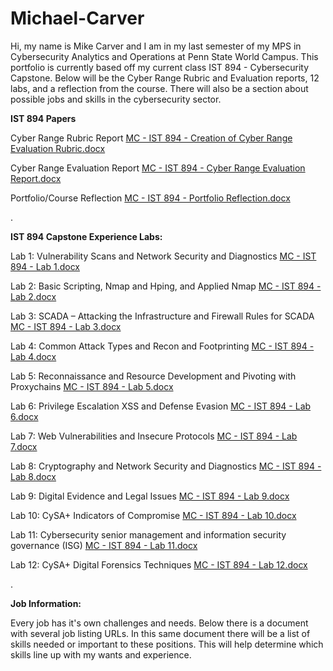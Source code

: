 # Michael-Carver

Hi, my name is Mike Carver and I am in my last semester of my MPS in Cybersecurity Analytics and Operations at Penn State World Campus. This portfolio is currently based off my current class IST 894 - Cybersecurity Capstone. Below will be the Cyber Range Rubric and Evaluation reports, 12 labs, and a reflection from the course. There will also be a section about possible jobs and skills in the cybersecurity sector.

**IST 894 Papers**

Cyber Range Rubric Report [MC - IST 894 - Creation of Cyber Range Evaluation Rubric.docx](https://github.com/user-attachments/files/21707780/MC.-.IST.894.-.Creation.of.Cyber.Range.Evaluation.Rubric.docx)

Cyber Range Evaluation Report [MC - IST 894 - Cyber Range Evaluation Report.docx](https://github.com/user-attachments/files/21707781/MC.-.IST.894.-.Cyber.Range.Evaluation.Report.docx)

Portfolio/Course Reflection [MC - IST 894 - Portfolio Reflection.docx](https://github.com/user-attachments/files/21708688/MC.-.IST.894.-.Portfolio.Reflection.docx)


.

**IST 894 Capstone Experience Labs:**

Lab 1: Vulnerability Scans and Network Security and Diagnostics [MC - IST 894 - Lab 1.docx](https://github.com/user-attachments/files/21366665/MC.-.IST.894.-.Lab.1.docx)

Lab 2: Basic Scripting, Nmap and Hping, and Applied Nmap [MC - IST 894 - Lab 2.docx](https://github.com/user-attachments/files/21366289/MC.-.IST.894.-.Lab.2.docx)

Lab 3: SCADA – Attacking the Infrastructure and Firewall Rules for SCADA [MC - IST 894 - Lab 3.docx](https://github.com/user-attachments/files/21366288/MC.-.IST.894.-.Lab.3.docx)

Lab 4: Common Attack Types and Recon and Footprinting [MC - IST 894 - Lab 4.docx](https://github.com/user-attachments/files/21366246/MC.-.IST.894.-.Lab.4.docx)

Lab 5: Reconnaissance and Resource Development and Pivoting with Proxychains [MC - IST 894 - Lab 5.docx](https://github.com/user-attachments/files/21366291/MC.-.IST.894.-.Lab.5.docx)

Lab 6: Privilege Escalation XSS and Defense Evasion [MC - IST 894 - Lab 6.docx](https://github.com/user-attachments/files/21366318/MC.-.IST.894.-.Lab.6.docx)

Lab 7: Web Vulnerabilities and Insecure Protocols [MC - IST 894 - Lab 7.docx](https://github.com/user-attachments/files/21366323/MC.-.IST.894.-.Lab.7.docx)

Lab 8: Cryptography and Network Security and Diagnostics [MC - IST 894 - Lab 8.docx](https://github.com/user-attachments/files/21707774/MC.-.IST.894.-.Lab.8.docx)

Lab 9: Digital Evidence and Legal Issues [MC - IST 894 - Lab 9.docx](https://github.com/user-attachments/files/21707776/MC.-.IST.894.-.Lab.9.docx)

Lab 10: CySA+ Indicators of Compromise [MC - IST 894 - Lab 10.docx](https://github.com/user-attachments/files/21707777/MC.-.IST.894.-.Lab.10.docx)

Lab 11: Cybersecurity senior management and information security governance (ISG) [MC - IST 894 - Lab 11.docx](https://github.com/user-attachments/files/21707778/MC.-.IST.894.-.Lab.11.docx)

Lab 12:  CySA+ Digital Forensics Techniques [MC - IST 894 - Lab 12.docx](https://github.com/user-attachments/files/21707779/MC.-.IST.894.-.Lab.12.docx)


.

**Job Information:**

Every job has it's own challenges and needs. Below there is a document with several job listing URLs. In this same document there will be a list of skills needed or important to these positions. This will help determine which skills line up with my wants and experience.
